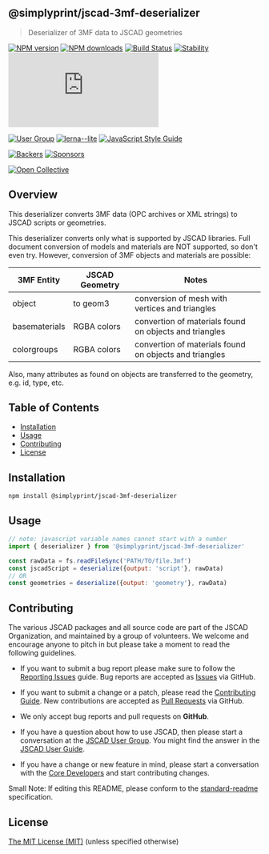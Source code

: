 ## @simplyprint/jscad-3mf-deserializer

> Deserializer of 3MF data to JSCAD geometries

[![NPM version](https://badge.fury.io/js/%40jscad%2F3mf-deserializer.svg)](https://www.npmjs.com/package/@simplyprint/jscad-3mf-deserializer)
[![NPM downloads](https://img.shields.io/npm/dw/@simplyprint/jscad-3mf-deserializer)](https://www.npmjs.com/package/@simplyprint/jscad-3mf-deserializer)
[![Build Status](https://travis-ci.org/jscad/OpenJSCAD.org.svg?branch=master)](https://travis-ci.org/jscad/OpenJSCAD.org)
[![Stability](https://img.shields.io/badge/stability-stable-success)](https://github.com/emersion/stability-badges#stable)
[![License](https://img.shields.io/github/license/jscad/OpenJSCAD.org)](https://github.com/jscad/OpenJSCAD.org/blob/master/LICENSE)

[![User Group](https://img.shields.io/badge/maintained%20by-user%20group-blue)](https://openjscad.nodebb.com/)
[![lerna--lite](https://img.shields.io/badge/maintained%20with-lerna--lite-e137ff)](https://github.com/ghiscoding/lerna-lite)
[![JavaScript Style Guide](https://img.shields.io/badge/code_style-standard-blue)](https://standardjs.com)

[![Backers](https://img.shields.io/opencollective/backers/openjscad)](https://opencollective.com/openjscad)
[![Sponsors](https://img.shields.io/opencollective/sponsors/openjscad)](https://opencollective.com/openjscad)

<a href="https://opencollective.com/openjscad"><img src="https://opencollective.com/openjscad/donate/button.png?color=blue" alt="Open Collective"></a>

## Overview

This deserializer converts 3MF data (OPC archives or XML strings) to JSCAD scripts or geometries.

This deserializer converts only what is supported by JSCAD libraries.
Full document conversion of models and materials are NOT supported, so don't even try.
However, conversion of 3MF objects and materials are possible:

| 3MF Entity      | JSCAD Geometry | Notes |
| --------------- | ----------- | ------ |
| object          | to geom3    | conversion of mesh with vertices and triangles |
| basematerials   | RGBA colors | convertion of materials found on objects and triangles |
| colorgroups     | RGBA colors | convertion of materials found on objects and triangles |

Also, many attributes as found on objects are transferred to the geometry, e.g. id, type, etc.

## Table of Contents

- [Installation](#installation)
- [Usage](#usage)
- [Contributing](#contributing)
- [License](#license)

## Installation

```
npm install @simplyprint/jscad-3mf-deserializer
```

## Usage

```javascript
// note: javascript variable names cannot start with a number
import { deserializer } from '@simplyprint/jscad-3mf-deserializer'

const rawData = fs.readFileSync('PATH/TO/file.3mf')
const jscadScript = deserialize({output: 'script'}, rawData)
// OR
const geometries = deserialize({output: 'geometry'}, rawData)
```

## Contributing

The various JSCAD packages and all source code are part of the JSCAD Organization, and maintained by a group of volunteers.
We welcome and encourage anyone to pitch in but please take a moment to read the following guidelines.

* If you want to submit a bug report please make sure to follow the [Reporting Issues](https://github.com/jscad/OpenJSCAD.org/wiki/Reporting-Issues) guide. Bug reports are accepted as [Issues](https://github.com/jscad/OpenJSCAD.org/issues/) via GitHub.

* If you want to submit a change or a patch, please read the [Contributing Guide](../../CONTRIBUTING.md). New contributions are accepted as [Pull Requests](https://github.com/jscad/OpenJSCAD.org/pulls/) via GitHub.

* We only accept bug reports and pull requests on **GitHub**.

* If you have a question about how to use JSCAD, then please start a conversation at the [JSCAD User Group](https://openjscad.xyz/forum.html). You might find the answer in the [JSCAD User Guide](https://openjscad.xyz/guide.html).

* If you have a change or new feature in mind, please start a conversation with the [Core Developers](https://openjscad.xyz/forum.html) and start contributing changes.

Small Note: If editing this README, please conform to the [standard-readme](https://github.com/RichardLitt/standard-readme) specification.

## License

[The MIT License (MIT)](../../LICENSE)
(unless specified otherwise)
